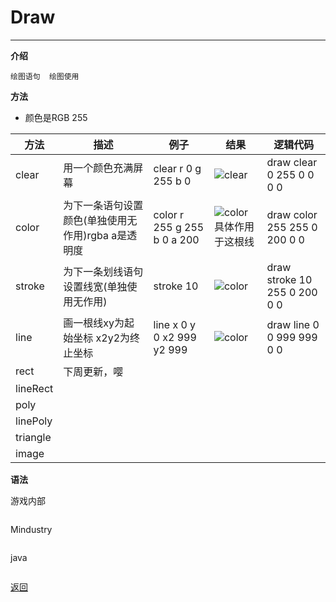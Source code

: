 # Draw

---

**介绍**

    绘图语句  绘图使用
        
**方法**

- 颜色是RGB 255

|方法|描述|例子|结果|逻辑代码|
|-- |-- |-- |-- |-- |
|clear|用一个颜色充满屏幕|clear r 0 g 255 b 0|![clear](/Mindustry-guide/Guide/img/clear.png)|draw clear 0 255 0 0 0 0|
|color|为下一条语句设置颜色(单独使用无作用)rgba a是透明度|color r 255 g 255 b 0 a 200|![color](/Mindustry-guide/Guide/img/color.png)具体作用于这根线|draw color 255 255 0 200 0 0|
|stroke|为下一条划线语句设置线宽(单独使用无作用)|stroke 10|![color](/Mindustry-guide/Guide/img/stroke.png)|draw stroke 10 255 0 200 0 0|
|line|画一根线xy为起始坐标 x2y2为终止坐标|line x 0 y 0 x2 999 y2 999|![color](/Mindustry-guide/Guide/img/line.png)|draw line 0 0 999 999 0 0|
|rect|下周更新，嘤||||
|lineRect|||||
|poly|||||
|linePoly|||||
|triangle|||||
|image|||||

**语法**

游戏内部
```

```
Mindustry
```

```
java
```java

```

[返回](https://lanluz.github.io/Mindustry-guide/)